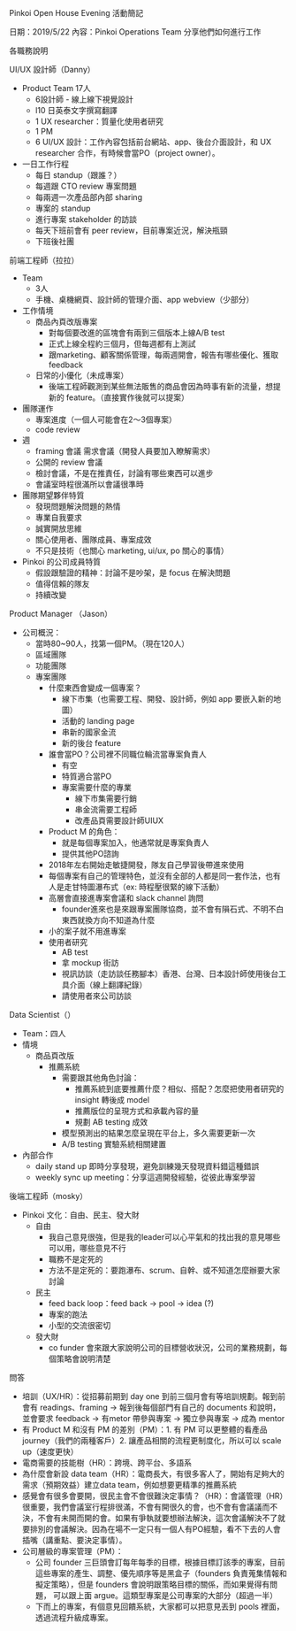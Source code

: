 Pinkoi Open House Evening 活動簡記

日期：2019/5/22
內容：Pinkoi Operations Team 分享他們如何進行工作

各職務說明 

UI/UX 設計師（Danny）

- Product Team 17人
  - 6設計師 - 線上線下視覺設計
  - l10 日英泰文字撰寫翻譯
  - 1 UX researcher：質量化使用者研究
  - 1 PM
  - 6 UI/UX 設計：工作內容包括前台網站、app、後台介面設計，和 UX researcher 合作，有時候會當PO（project owner）。
- 一日工作行程
  - 每日 standup（跟誰？）
  - 每週跟 CTO review 專案問題
  - 每兩週一次產品部內部 sharing
  - 專案的 standup
  - 進行專案 stakeholder 的訪談
  - 每天下班前會有 peer review，目前專案近況，解決瓶頸
  - 下班後社團

前端工程師（拉拉）

- Team
  - 3人
  - 手機、桌機網頁、設計師的管理介面、app webview（少部分）
- 工作情境
  - 商品內頁改版專案
    - 對每個要改進的區塊會有兩到三個版本上線A/B test
    - 正式上線全程約三個月，但每週都有上測試
    - 跟marketing、顧客關係管理，每兩週開會，報告有哪些優化、獲取feedback
  - 日常的小優化（未成專案）
    - 後端工程師觀測到某些無法販售的商品會因為時事有新的流量，想提新的 feature。（直接實作後就可以提案）
- 團隊運作
  - 專案進度（一個人可能會在2～3個專案）
  - code review
- 週
  - framing 會議 需求會議（開發人員要加入瞭解需求）
  - 公開的 review 會議
  - 檢討會議，不是在推責任，討論有哪些東西可以進步
  - 會議室時程很滿所以會議很準時
- 團隊期望夥伴特質
  - 發現問題解決問題的熱情
  - 專業自我要求
  - 誠實開放思維
  - 關心使用者、團隊成員、專案成效
  - 不只是技術（也關心 marketing, ui/ux, po 關心的事情）
- Pinkoi 的公司成員特質
  - 假設跟驗證的精神：討論不是吵架，是 focus 在解決問題
  - 值得信賴的隊友
  - 持續改變

Product Manager （Jason）

- 公司概況：
  - 當時80~90人，找第一個PM。（現在120人）
  - 區域團隊
  - 功能團隊
  - 專案團隊
    - 什麼東西會變成一個專案？
      - 線下市集（也需要工程、開發、設計師，例如 app 要嵌入新的地圖）
      - 活動的 landing page
      - 串新的國家金流
      - 新的後台 feature
    - 誰會當PO？公司裡不同職位輪流當專案負責人
      - 有空
      - 特質適合當PO
      - 專案需要什麼的專業
        - 線下市集需要行銷
        - 串金流需要工程師
        - 改產品頁需要設計師UIUX
    - Product M 的角色：
      - 就是每個專案加入，他通常就是專案負責人
      - 提供其他PO諮詢
    - 2018年左右開始走敏捷開發，隊友自己學習後帶進來使用
    - 每個專案有自己的管理特色，並沒有全部的人都是同一套作法，也有人是走甘特圖瀑布式（ex: 時程壓很緊的線下活動）
    - 高層會直接進專案會議和 slack channel 詢問
      - founder進來也是來跟專案團隊協商，並不會有隕石式、不明不白東西就換方向不知道為什麼
    - 小的案子就不用進專案
    - 使用者研究
      - AB test
      - 拿 mockup 街訪
      - 視訊訪談（走訪談任務腳本）香港、台灣、日本設計師使用後台工具介面（線上翻譯紀錄）
      - 請使用者來公司訪談

Data Scientist（）

- Team：四人
- 情境
  - 商品頁改版
    - 推薦系統
      - 需要跟其他角色討論：
        - 推薦系統到底要推薦什麼？相似、搭配？怎麼把使用者研究的 insight 轉後成 model
        - 推薦版位的呈現方式和承載內容的量
        - 規劃 AB testing 成效
      - 模型預測出的結果怎麼呈現在平台上，多久需要更新一次
      - A/B testing 實驗系統相關建置
- 內部合作
  - daily stand up 即時分享發現，避免訓練幾天發現資料錯這種錯誤
  - weekly sync up meeting：分享這週開發經驗，從彼此專案學習

後端工程師（mosky）

- Pinkoi 文化：自由、民主、發大財
  - 自由
    - 我自己意見很強，但是我的leader可以心平氣和的找出我的意見哪些可以用，哪些意見不行
    - 職務不是定死的
    - 方法不是定死的：要跑瀑布、scrum、自幹、或不知道怎麼辦要大家討論
  - 民主
    - feed back loop：feed back -> pool -> idea (?)
    - 專案的跑法
    - 小型的交流很密切
  - 發大財
    - co funder 會來跟大家說明公司的目標營收狀況，公司的業務規劃，每個策略會說明清楚



問答

- 培訓（UX/HR）：從招募前期到 day one 到前三個月會有等培訓規劃。報到前會有 readings、framing  -> 報到後每個部門有自己的 documents 和說明，並會要求 feedback -> 有metor 帶參與專案 -> 獨立參與專案 -> 成為 mentor
- 有 Product M 和沒有 PM 的差別（PM）：1. 有 PM 可以更整體的看產品 journey（我們的兩種客戶）2. 讓產品相關的流程更制度化，所以可以 scale up（速度更快）
- 電商需要的技能樹（HR）：跨境、跨平台、多語系
- 為什麼會新設 data team（HR）：電商長大，有很多客人了，開始有足夠大的需求（預期效益）建立data team，例如想要更精準的推薦系統
- 感覺會有很多會要開，很民主會不會很難決定事情？（HR）：會議管理（HR）很重要，我們會議室行程排很滿，不會有開很久的會，也不會有會議議而不決，不會有未開而開的會。如果有爭執就要想辦法解決，這次會議解決不了就要排別的會議解決。因為在場不一定只有一個人有PO經驗，看不下去的人會插嘴（講重點、要決定事情）。
- 公司層級的專案管理（PM）：
  - 公司 founder 三巨頭會訂每年每季的目標，根據目標訂該季的專案，目前這些專案的產生、調整、優先順序等是黑盒子（founders 負責蒐集情報和擬定策略），但是 founders 會說明跟策略目標的關係，而如果覺得有問題， 可以跟上面 argue。這類型專案是公司專案的大部分（超過一半）
  - 下而上的專案，有個意見回饋系統，大家都可以把意見丟到 pools 裡面，透過流程升級成專案。
  
